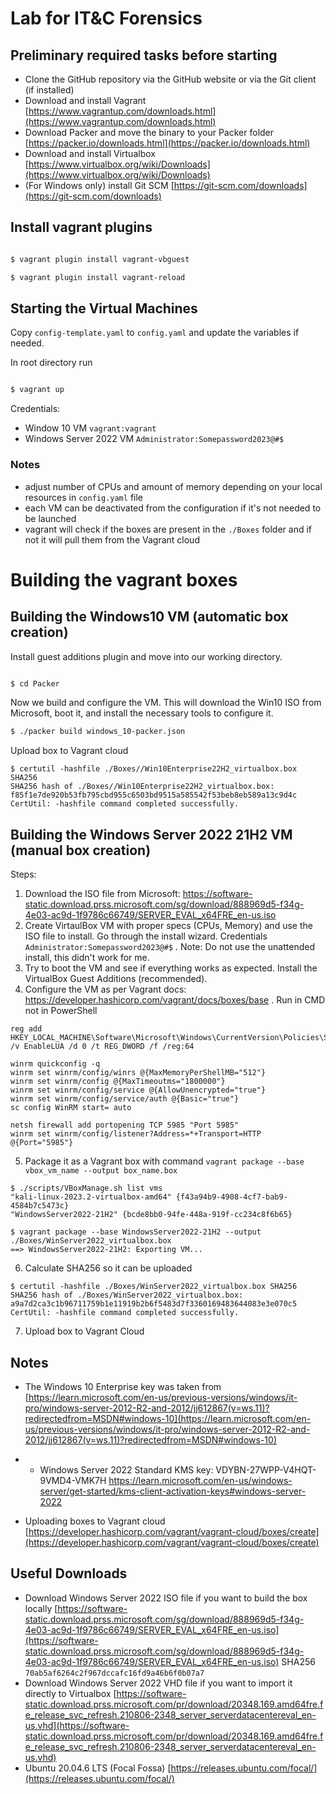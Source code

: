 #  Lab for IT&C Forensics

## Preliminary required tasks before starting
- Clone the GitHub repository via the GitHub website or via the Git client (if installed)
- Download and install Vagrant [https://www.vagrantup.com/downloads.html](https://www.vagrantup.com/downloads.html) 
- Download Packer and move the binary to your Packer folder [https://packer.io/downloads.html](https://packer.io/downloads.html)
- Download and install Virtualbox [https://www.virtualbox.org/wiki/Downloads](https://www.virtualbox.org/wiki/Downloads)
- (For Windows only) install Git SCM [https://git-scm.com/downloads](https://git-scm.com/downloads)

## Install vagrant plugins
```sh

$ vagrant plugin install vagrant-vbguest

$ vagrant plugin install vagrant-reload

```


## Starting the Virtual Machines
Copy `config-template.yaml` to `config.yaml` and update the variables if needed.

In root directory run

```sh

$ vagrant up

```
Credentials:
- Window 10 VM `vagrant:vagrant`
- Windows Server 2022 VM `Administrator:Somepassword2023@#$`


### Notes
- adjust number of CPUs and amount of memory depending on your local resources in `config.yaml` file
- each VM can be deactivated from the configuration if it's not needed to be launched
- vagrant will check if the boxes are present in the `./Boxes` folder and if not it will pull them from the Vagrant cloud




# Building the vagrant boxes

## Building the Windows10 VM (automatic box creation)
Install guest additions plugin and move into our working directory.
  
```sh

$ cd Packer

```
  
Now we build and configure the VM. This will download the Win10 ISO from Microsoft, boot it, and install the necessary tools to configure it.

```sh
$ ./packer build windows_10-packer.json

```

Upload box to Vagrant cloud
```
$ certutil -hashfile ./Boxes//Win10Enterprise22H2_virtualbox.box SHA256
SHA256 hash of ./Boxes//Win10Enterprise22H2_virtualbox.box:
f85f1e7de920b53fb795cbd955c6503bd9515a585542f53beb8eb589a13c9d4c
CertUtil: -hashfile command completed successfully.
```

## Building the Windows Server 2022 21H2 VM (manual box creation)
Steps:
1. Download the ISO file from Microsoft: https://software-static.download.prss.microsoft.com/sg/download/888969d5-f34g-4e03-ac9d-1f9786c66749/SERVER_EVAL_x64FRE_en-us.iso
2. Create VirtaulBox VM with proper specs (CPUs, Memory) and use the ISO file to install. Go through the install wizard. Credentials `Administrator:Somepassword2023@#$` . Note: Do not use the unattended install, this didn't work for me.
3. Try to boot the VM and see if everything works as expected. Install the VirtualBox Guest Additions (recommended).
4. Configure the VM as per Vagrant docs: https://developer.hashicorp.com/vagrant/docs/boxes/base . Run in CMD not in PowerShell
```
reg add HKEY_LOCAL_MACHINE\Software\Microsoft\Windows\CurrentVersion\Policies\System /v EnableLUA /d 0 /t REG_DWORD /f /reg:64

winrm quickconfig -q
winrm set winrm/config/winrs @{MaxMemoryPerShellMB="512"}
winrm set winrm/config @{MaxTimeoutms="1800000"}
winrm set winrm/config/service @{AllowUnencrypted="true"}
winrm set winrm/config/service/auth @{Basic="true"}
sc config WinRM start= auto

netsh firewall add portopening TCP 5985 "Port 5985"
winrm set winrm/config/listener?Address=*+Transport=HTTP @{Port="5985"}

```
5. Package it as a Vagrant box with command `vagrant package --base vbox_vm_name --output box_name.box`
```
$ ./scripts/VBoxManage.sh list vms
"kali-linux-2023.2-virtualbox-amd64" {f43a94b9-4908-4cf7-bab9-4584b7c5473c}
"WindowsServer2022-21H2" {bcde8bb0-94fe-448a-919f-cc234c8f6b65}

$ vagrant package --base WindowsServer2022-21H2 --output ./Boxes/WinServer2022_virtualbox.box
==> WindowsServer2022-21H2: Exporting VM...
```
6. Calculate SHA256 so it can be uploaded
```
$ certutil -hashfile ./Boxes/WinServer2022_virtualbox.box SHA256
SHA256 hash of ./Boxes/WinServer2022_virtualbox.box:
a9a7d2ca3c1b96711759b1e11919b2b6f5483d7f3360169483644083e3e070c5
CertUtil: -hashfile command completed successfully.
```
7. Upload box to Vagrant Cloud






## Notes
- The Windows 10 Enterprise key was taken from [https://learn.microsoft.com/en-us/previous-versions/windows/it-pro/windows-server-2012-R2-and-2012/jj612867(v=ws.11)?redirectedfrom=MSDN#windows-10](https://learn.microsoft.com/en-us/previous-versions/windows/it-pro/windows-server-2012-R2-and-2012/jj612867(v=ws.11)?redirectedfrom=MSDN#windows-10)

- - Windows Server 2022 Standard KMS key:  VDYBN-27WPP-V4HQT-9VMD4-VMK7H 
[https://learn.microsoft.com/en-us/windows-server/get-started/kms-client-activation-keys#windows-server-2022 ](https://learn.microsoft.com/en-us/windows-server/get-started/kms-client-activation-keys#windows-server-2022)

- Uploading boxes to Vagrant cloud [https://developer.hashicorp.com/vagrant/vagrant-cloud/boxes/create](https://developer.hashicorp.com/vagrant/vagrant-cloud/boxes/create)



## Useful Downloads
- Download Windows Server 2022 ISO file if you want to build the box locally [https://software-static.download.prss.microsoft.com/sg/download/888969d5-f34g-4e03-ac9d-1f9786c66749/SERVER_EVAL_x64FRE_en-us.iso](https://software-static.download.prss.microsoft.com/sg/download/888969d5-f34g-4e03-ac9d-1f9786c66749/SERVER_EVAL_x64FRE_en-us.iso) SHA256 `70ab5af6264c2f967dccafc16fd9a46b6f0b07a7`
- Download Windows Server 2022 VHD file if you want to import it directly to Virtualbox [https://software-static.download.prss.microsoft.com/pr/download/20348.169.amd64fre.fe_release_svc_refresh.210806-2348_server_serverdatacentereval_en-us.vhd](https://software-static.download.prss.microsoft.com/pr/download/20348.169.amd64fre.fe_release_svc_refresh.210806-2348_server_serverdatacentereval_en-us.vhd)
- Ubuntu 20.04.6 LTS (Focal Fossa) [https://releases.ubuntu.com/focal/](https://releases.ubuntu.com/focal/)

